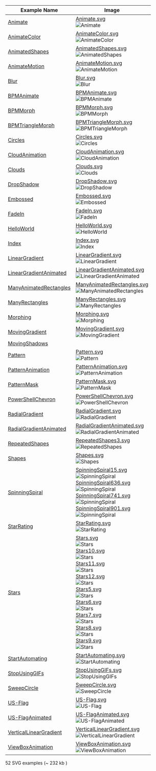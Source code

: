 
|Example Name                                              |Image                                                                                                                                                                                                                                                                                                                                                                                                                                                                                                  |
|----------------------------------------------------------|-------------------------------------------------------------------------------------------------------------------------------------------------------------------------------------------------------------------------------------------------------------------------------------------------------------------------------------------------------------------------------------------------------------------------------------------------------------------------------------------------------|
|[Animate](Animate.PSSVG.ps1)                              |[Animate.svg](Animate.svg)<br/>![Animate](Animate.svg)                                                                                                                                                                                                                                                                                                                                                                                                                                                 |
|[AnimateColor](AnimateColor.PSSVG.ps1)                    |[AnimateColor.svg](AnimateColor.svg)<br/>![AnimateColor](AnimateColor.svg)                                                                                                                                                                                                                                                                                                                                                                                                                             |
|[AnimatedShapes](AnimatedShapes.PSSVG.ps1)                |[AnimatedShapes.svg](AnimatedShapes.svg)<br/>![AnimatedShapes](AnimatedShapes.svg)                                                                                                                                                                                                                                                                                                                                                                                                                     |
|[AnimateMotion](AnimateMotion.PSSVG.ps1)                  |[AnimateMotion.svg](AnimateMotion.svg)<br/>![AnimateMotion](AnimateMotion.svg)                                                                                                                                                                                                                                                                                                                                                                                                                         |
|[Blur](Blur.PSSVG.ps1)                                    |[Blur.svg](Blur.svg)<br/>![Blur](Blur.svg)                                                                                                                                                                                                                                                                                                                                                                                                                                                             |
|[BPMAnimate](BPMAnimate.PSSVG.ps1)                        |[BPMAnimate.svg](BPMAnimate.svg)<br/>![BPMAnimate](BPMAnimate.svg)                                                                                                                                                                                                                                                                                                                                                                                                                                     |
|[BPMMorph](BPMMorph.PSSVG.ps1)                            |[BPMMorph.svg](BPMMorph.svg)<br/>![BPMMorph](BPMMorph.svg)                                                                                                                                                                                                                                                                                                                                                                                                                                             |
|[BPMTriangleMorph](BPMTriangleMorph.PSSVG.ps1)            |[BPMTriangleMorph.svg](BPMTriangleMorph.svg)<br/>![BPMTriangleMorph](BPMTriangleMorph.svg)                                                                                                                                                                                                                                                                                                                                                                                                             |
|[Circles](Circles.PSSVG.ps1)                              |[Circles.svg](Circles.svg)<br/>![Circles](Circles.svg)                                                                                                                                                                                                                                                                                                                                                                                                                                                 |
|[CloudAnimation](CloudAnimation.PSSVG.ps1)                |[CloudAnimation.svg](CloudAnimation.svg)<br/>![CloudAnimation](CloudAnimation.svg)                                                                                                                                                                                                                                                                                                                                                                                                                     |
|[Clouds](Clouds.PSSVG.ps1)                                |[Clouds.svg](Clouds.svg)<br/>![Clouds](Clouds.svg)                                                                                                                                                                                                                                                                                                                                                                                                                                                     |
|[DropShadow](DropShadow.PSSVG.ps1)                        |[DropShadow.svg](DropShadow.svg)<br/>![DropShadow](DropShadow.svg)                                                                                                                                                                                                                                                                                                                                                                                                                                     |
|[Embossed](Embossed.PSSVG.ps1)                            |[Embossed.svg](Embossed.svg)<br/>![Embossed](Embossed.svg)                                                                                                                                                                                                                                                                                                                                                                                                                                             |
|[FadeIn](FadeIn.PSSVG.ps1)                                |[FadeIn.svg](FadeIn.svg)<br/>![FadeIn](FadeIn.svg)                                                                                                                                                                                                                                                                                                                                                                                                                                                     |
|[HelloWorld](HelloWorld.PSSVG.ps1)                        |[HelloWorld.svg](HelloWorld.svg)<br/>![HelloWorld](HelloWorld.svg)                                                                                                                                                                                                                                                                                                                                                                                                                                     |
|[Index](Index.PSSVG.ps1)                                  |[Index.svg](Index.svg)<br/>![Index](Index.svg)                                                                                                                                                                                                                                                                                                                                                                                                                                                         |
|[LinearGradient](LinearGradient.PSSVG.ps1)                |[LinearGradient.svg](LinearGradient.svg)<br/>![LinearGradient](LinearGradient.svg)                                                                                                                                                                                                                                                                                                                                                                                                                     |
|[LinearGradientAnimated](LinearGradientAnimated.PSSVG.ps1)|[LinearGradientAnimated.svg](LinearGradientAnimated.svg)<br/>![LinearGradientAnimated](LinearGradientAnimated.svg)                                                                                                                                                                                                                                                                                                                                                                                     |
|[ManyAnimatedRectangles](ManyAnimatedRectangles.PSSVG.ps1)|[ManyAnimatedRectangles.svg](ManyAnimatedRectangles.svg)<br/>![ManyAnimatedRectangles](ManyAnimatedRectangles.svg)                                                                                                                                                                                                                                                                                                                                                                                     |
|[ManyRectangles](ManyRectangles.PSSVG.ps1)                |[ManyRectangles.svg](ManyRectangles.svg)<br/>![ManyRectangles](ManyRectangles.svg)                                                                                                                                                                                                                                                                                                                                                                                                                     |
|[Morphing](Morphing.PSSVG.ps1)                            |[Morphing.svg](Morphing.svg)<br/>![Morphing](Morphing.svg)                                                                                                                                                                                                                                                                                                                                                                                                                                             |
|[MovingGradient](MovingGradient.PSSVG.ps1)                |[MovingGradient.svg](MovingGradient.svg)<br/>![MovingGradient](MovingGradient.svg)                                                                                                                                                                                                                                                                                                                                                                                                                     |
|[MovingShadows](MovingShadows.PSSVG.ps1)                  |
|[Pattern](Pattern.PSSVG.ps1)                              |[Pattern.svg](Pattern.svg)<br/>![Pattern](Pattern.svg)                                                                                                                                                                                                                                                                                                                                                                                                                                                 |
|[PatternAnimation](PatternAnimation.PSSVG.ps1)            |[PatternAnimation.svg](PatternAnimation.svg)<br/>![PatternAnimation](PatternAnimation.svg)                                                                                                                                                                                                                                                                                                                                                                                                             |
|[PatternMask](PatternMask.PSSVG.ps1)                      |[PatternMask.svg](PatternMask.svg)<br/>![PatternMask](PatternMask.svg)                                                                                                                                                                                                                                                                                                                                                                                                                                 |
|[PowerShellChevron](PowerShellChevron.PSSVG.ps1)          |[PowerShellChevron.svg](PowerShellChevron.svg)<br/>![PowerShellChevron](PowerShellChevron.svg)                                                                                                                                                                                                                                                                                                                                                                                                         |
|[RadialGradient](RadialGradient.PSSVG.ps1)                |[RadialGradient.svg](RadialGradient.svg)<br/>![RadialGradient](RadialGradient.svg)                                                                                                                                                                                                                                                                                                                                                                                                                     |
|[RadialGradientAnimated](RadialGradientAnimated.PSSVG.ps1)|[RadialGradientAnimated.svg](RadialGradientAnimated.svg)<br/>![RadialGradientAnimated](RadialGradientAnimated.svg)                                                                                                                                                                                                                                                                                                                                                                                     |
|[RepeatedShapes](RepeatedShapes.PSSVG.ps1)                |[RepeatedShapes3.svg](RepeatedShapes3.svg)<br/>![RepeatedShapes](RepeatedShapes3.svg)                                                                                                                                                                                                                                                                                                                                                                                                                  |
|[Shapes](Shapes.PSSVG.ps1)                                |[Shapes.svg](Shapes.svg)<br/>![Shapes](Shapes.svg)                                                                                                                                                                                                                                                                                                                                                                                                                                                     |
|[SpinningSpiral](SpinningSpiral.PSSVG.ps1)                |[SpinningSpiral15.svg](SpinningSpiral15.svg)<br/>![SpinningSpiral](SpinningSpiral15.svg)<br/>[SpinningSpiral636.svg](SpinningSpiral636.svg)<br/>![SpinningSpiral](SpinningSpiral636.svg)<br/>[SpinningSpiral741.svg](SpinningSpiral741.svg)<br/>![SpinningSpiral](SpinningSpiral741.svg)<br/>[SpinningSpiral901.svg](SpinningSpiral901.svg)<br/>![SpinningSpiral](SpinningSpiral901.svg)                                                                                                               |
|[StarRating](StarRating.PSSVG.ps1)                        |[StarRating.svg](StarRating.svg)<br/>![StarRating](StarRating.svg)                                                                                                                                                                                                                                                                                                                                                                                                                                     |
|[Stars](Stars.PSSVG.ps1)                                  |[Stars.svg](Stars.svg)<br/>![Stars](Stars.svg)<br/>[Stars10.svg](Stars10.svg)<br/>![Stars](Stars10.svg)<br/>[Stars11.svg](Stars11.svg)<br/>![Stars](Stars11.svg)<br/>[Stars12.svg](Stars12.svg)<br/>![Stars](Stars12.svg)<br/>[Stars5.svg](Stars5.svg)<br/>![Stars](Stars5.svg)<br/>[Stars6.svg](Stars6.svg)<br/>![Stars](Stars6.svg)<br/>[Stars7.svg](Stars7.svg)<br/>![Stars](Stars7.svg)<br/>[Stars8.svg](Stars8.svg)<br/>![Stars](Stars8.svg)<br/>[Stars9.svg](Stars9.svg)<br/>![Stars](Stars9.svg)|
|[StartAutomating](StartAutomating.PSSVG.ps1)              |[StartAutomating.svg](StartAutomating.svg)<br/>![StartAutomating](StartAutomating.svg)                                                                                                                                                                                                                                                                                                                                                                                                                 |
|[StopUsingGIFs](StopUsingGIFs.PSSVG.ps1)                  |[StopUsingGIFs.svg](StopUsingGIFs.svg)<br/>![StopUsingGIFs](StopUsingGIFs.svg)                                                                                                                                                                                                                                                                                                                                                                                                                         |
|[SweepCircle](SweepCircle.PSSVG.ps1)                      |[SweepCircle.svg](SweepCircle.svg)<br/>![SweepCircle](SweepCircle.svg)                                                                                                                                                                                                                                                                                                                                                                                                                                 |
|[US-Flag](US-Flag.PSSVG.ps1)                              |[US-Flag.svg](US-Flag.svg)<br/>![US-Flag](US-Flag.svg)                                                                                                                                                                                                                                                                                                                                                                                                                                                 |
|[US-FlagAnimated](US-FlagAnimated.PSSVG.ps1)              |[US-FlagAnimated.svg](US-FlagAnimated.svg)<br/>![US-FlagAnimated](US-FlagAnimated.svg)                                                                                                                                                                                                                                                                                                                                                                                                                 |
|[VerticalLinearGradient](VerticalLinearGradient.PSSVG.ps1)|[VerticalLinearGradient.svg](VerticalLinearGradient.svg)<br/>![VerticalLinearGradient](VerticalLinearGradient.svg)                                                                                                                                                                                                                                                                                                                                                                                     |
|[ViewBoxAnimation](ViewBoxAnimation.PSSVG.ps1)            |[ViewBoxAnimation.svg](ViewBoxAnimation.svg)<br/>![ViewBoxAnimation](ViewBoxAnimation.svg)                                                                                                                                                                                                                                                                                                                                                                                                             |

 52 SVG examples (~ 232 kb )

